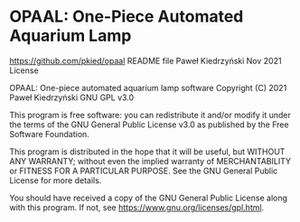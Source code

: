 # OPAAL: One-Piece Automated Aquarium Lamp

https://github.com/pkied/opaal
README file
Paweł Kiedrzyński
Nov 2021
License

OPAAL: One-piece automated aquarium lamp software Copyright (C) 2021 Paweł Kiedrzyński GNU GPL v3.0

This program is free software: you can redistribute it and/or modify it under the terms of the GNU General Public License v3.0 as published by the Free Software Foundation.

This program is distributed in the hope that it will be useful, but WITHOUT ANY WARRANTY; without even the implied warranty of MERCHANTABILITY or FITNESS FOR A PARTICULAR PURPOSE. See the GNU General Public License for more details.

You should have received a copy of the GNU General Public License along with this program. If not, see https://www.gnu.org/licenses/gpl.html.
